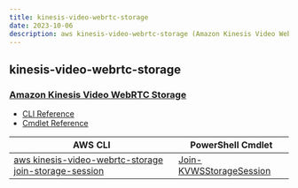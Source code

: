 ```yaml
---
title: kinesis-video-webrtc-storage
date: 2023-10-06
description: aws kinesis-video-webrtc-storage (Amazon Kinesis Video WebRTC Storage) command/cmdlet list.
---
```


## kinesis-video-webrtc-storage

### [Amazon Kinesis Video WebRTC Storage](https://aws.amazon.com/kinesis/)

* [CLI Reference](https://awscli.amazonaws.com/v2/documentation/api/latest/reference/kinesis-video-webrtc-storage/index.html)
* [Cmdlet Reference](https://docs.aws.amazon.com/powershell/latest/reference/items/KinesisVideoWebRTCStorage_cmdlets.html)

|AWS CLI|PowerShell Cmdlet|
|----|----|
|[aws kinesis-video-webrtc-storage join-storage-session](https://awscli.amazonaws.com/v2/documentation/api/latest/reference/kinesis-video-webrtc-storage/join-storage-session.html)|[Join-KVWSStorageSession](https://docs.aws.amazon.com/powershell/latest/reference/items/Join-KVWSStorageSession.html)|

